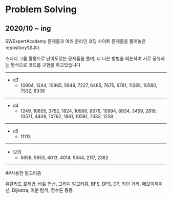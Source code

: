 
# Problem Solving

## 2020/10 ~ ing

SWExpertAcademy 문제들과 여러 온라인 코딩 사이트 문제들을 풀어놓은 repository입니다.

스터디 그룹 활동으로 난이도있는 문제들을 풀며, 더 나은 방법을 의논하여 서로 공유하는 방식으로 코드를 구현을 하고있습니다

----------------------
+ d3
  + 10804, 1244, 10965, 5948, 7227, 6485, 7675, 6781, 11285, 10580, 7532, 8338
----------------------
+ d4
  + 1249, 10805, 3752, 1824, 10966, 8676, 10994, 8934, 3459, 2819, 10571, 4408, 10762, 1861, 10581, 7333, 1258
----------------------
+ d5
  + 11113
----------------------
+ 모의
  + 5658, 5653, 4013, 4014, 5644, 2117, 2382
----------------------

##사용한 알고리즘

유클리드 호제법, 비트 연산, 그리디 알고리즘, BFS, DFS, DP, 최단 거리, 메모이제이션, Dijkstra, 이분 탐색, 정수론 등등
